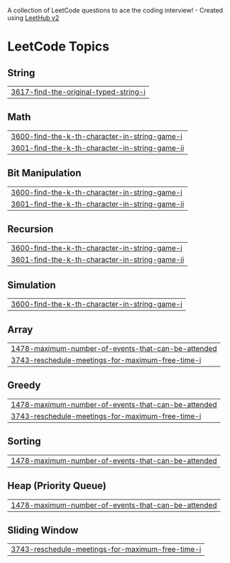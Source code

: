 A collection of LeetCode questions to ace the coding interview! - Created using [LeetHub v2](https://github.com/arunbhardwaj/LeetHub-2.0)
<!---LeetCode Topics Start-->
# LeetCode Topics
## String
|  |
| ------- |
| [3617-find-the-original-typed-string-i](https://github.com/mahendra-chaudhary/leetcode-question/tree/master/3617-find-the-original-typed-string-i) |
## Math
|  |
| ------- |
| [3600-find-the-k-th-character-in-string-game-i](https://github.com/mahendra-chaudhary/leetcode-question/tree/master/3600-find-the-k-th-character-in-string-game-i) |
| [3601-find-the-k-th-character-in-string-game-ii](https://github.com/mahendra-chaudhary/leetcode-question/tree/master/3601-find-the-k-th-character-in-string-game-ii) |
## Bit Manipulation
|  |
| ------- |
| [3600-find-the-k-th-character-in-string-game-i](https://github.com/mahendra-chaudhary/leetcode-question/tree/master/3600-find-the-k-th-character-in-string-game-i) |
| [3601-find-the-k-th-character-in-string-game-ii](https://github.com/mahendra-chaudhary/leetcode-question/tree/master/3601-find-the-k-th-character-in-string-game-ii) |
## Recursion
|  |
| ------- |
| [3600-find-the-k-th-character-in-string-game-i](https://github.com/mahendra-chaudhary/leetcode-question/tree/master/3600-find-the-k-th-character-in-string-game-i) |
| [3601-find-the-k-th-character-in-string-game-ii](https://github.com/mahendra-chaudhary/leetcode-question/tree/master/3601-find-the-k-th-character-in-string-game-ii) |
## Simulation
|  |
| ------- |
| [3600-find-the-k-th-character-in-string-game-i](https://github.com/mahendra-chaudhary/leetcode-question/tree/master/3600-find-the-k-th-character-in-string-game-i) |
## Array
|  |
| ------- |
| [1478-maximum-number-of-events-that-can-be-attended](https://github.com/mahendra-chaudhary/leetcode-question/tree/master/1478-maximum-number-of-events-that-can-be-attended) |
| [3743-reschedule-meetings-for-maximum-free-time-i](https://github.com/mahendra-chaudhary/leetcode-question/tree/master/3743-reschedule-meetings-for-maximum-free-time-i) |
## Greedy
|  |
| ------- |
| [1478-maximum-number-of-events-that-can-be-attended](https://github.com/mahendra-chaudhary/leetcode-question/tree/master/1478-maximum-number-of-events-that-can-be-attended) |
| [3743-reschedule-meetings-for-maximum-free-time-i](https://github.com/mahendra-chaudhary/leetcode-question/tree/master/3743-reschedule-meetings-for-maximum-free-time-i) |
## Sorting
|  |
| ------- |
| [1478-maximum-number-of-events-that-can-be-attended](https://github.com/mahendra-chaudhary/leetcode-question/tree/master/1478-maximum-number-of-events-that-can-be-attended) |
## Heap (Priority Queue)
|  |
| ------- |
| [1478-maximum-number-of-events-that-can-be-attended](https://github.com/mahendra-chaudhary/leetcode-question/tree/master/1478-maximum-number-of-events-that-can-be-attended) |
## Sliding Window
|  |
| ------- |
| [3743-reschedule-meetings-for-maximum-free-time-i](https://github.com/mahendra-chaudhary/leetcode-question/tree/master/3743-reschedule-meetings-for-maximum-free-time-i) |
<!---LeetCode Topics End-->